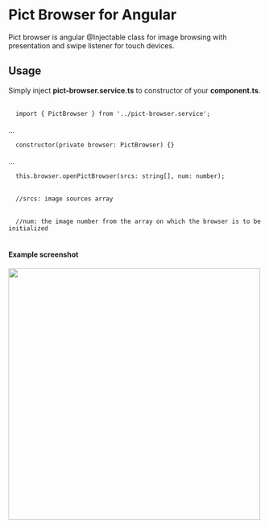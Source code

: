 <h1>Pict Browser for Angular</h1>
Pict browser is angular @Injectable class for image browsing with presentation and swipe listener for touch devices.
<h2>Usage</h2>
Simply inject <strong>pict-browser.service.ts</strong> to constructor of your <strong>component.ts</strong>.
<br><br>
<code>
  import { PictBrowser } from '../pict-browser.service';
</code><br>
  ...<br>
<code>
  constructor(private browser: PictBrowser) {}
</code><br>
  ...<br>
<code>  
  this.browser.openPictBrowser(srcs: string[], num: number);
</code><br>
<code>
  //srcs: image sources array
</code><br>
<code>
  //num: the image number from the array on which the browser is to be initialized
</code><br>
<h4>Example screenshot</h4>
<img width='500' src='https://user-images.githubusercontent.com/71323057/113471859-7b843d00-945f-11eb-94fc-bfed6c88b647.png'>
